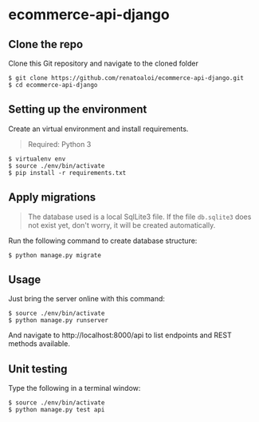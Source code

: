 # ecommerce-api-django

## Clone the repo

Clone this Git repository and navigate to the cloned folder

```
$ git clone https://github.com/renatoaloi/ecommerce-api-django.git
$ cd ecommerce-api-django
```

## Setting up the environment

Create an virtual environment and install requirements.

> Required: Python 3

```
$ virtualenv env
$ source ./env/bin/activate
$ pip install -r requirements.txt
```

## Apply migrations

> The database used is a local SqlLite3 file. If the file ```db.sqlite3``` does not exist yet, don't worry, it will be created automatically.

Run the following command to create database structure:

```
$ python manage.py migrate
```

## Usage

Just bring the server online with this command:

```
$ source ./env/bin/activate
$ python manage.py runserver
```

And navigate to http://localhost:8000/api to list endpoints and REST methods available.

## Unit testing

Type the following in a terminal window:

```
$ source ./env/bin/activate
$ python manage.py test api
```
